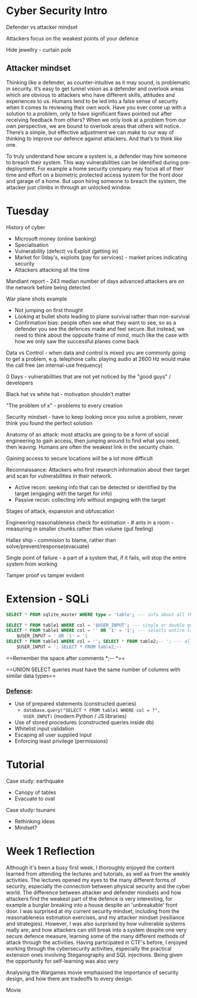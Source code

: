 # Cyber Security Intro

Defender vs attacker mindset

Attackers focus on the weakest points of your defence

Hide jewellry - curtain pole

## Attacker mindset

Thinking like a defender, as counter-intuitive as it may sound, is problematic in security.  It’s easy to get tunnel vision as a defender and overlook areas which are obvious to attackers who have different skills, attitudes and experiences to us. Humans tend to be led into a false sense of security when it comes to reviewing their own work. Have you ever come up with a solution to a problem, only to have significant flaws pointed out after receiving feedback from others? When we only look at a problem from our own perspective, we are bound to overlook areas that others will notice. There’s a simple, but effective adjustment we can make to our way of thinking to improve our defence against attackers. And that’s to think like one.

To truly understand how secure a system is, a defender may hire someone to breach their system. This way vulnerabilities can be identified during pre-deployment. For example a home security company may focus all of their time and effort on a biometric protected access system for the front door and garage of a home. But upon hiring someone to breach the system, the attacker just climbs in through an unlocked window.



# Tuesday

History of cyber

- Microsoft money (online banking)
- Specialisation
- Vulnerability (defect) vs Exploit (getting in)
- Market for 0day's, exploits (pay for services) - market prices indicating security
- Attackers attacking all the time

Mandiant report - 243 median number of days advanced attackers are on the network before being detected

War plane shots example

- Not jumping on first thought
- Looking at bullet shots leading to plane survival rather than non-survival
- Confirmation bias: people often see what they want to see, so as a defender you see the defences made and feel secure. But instead, we need to think about the opposite frame of mind, much like the case with how we only saw the successful planes come back

Data vs Control - when data and control is mixed you are commonly going to get a problem, e.g. telephone calls: playing audio at 2600 Hz would make the call free (an internal-use frequency)

0 Days - vulnerabilities that are not yet noticed by the "good guys" / developers

Black hat vs white hat - motivation shouldn't matter



"The problem of x" - problems to every creation

Security mindset - have to keep looking once you solve a problem, never think you found the perfect solution

Anatomy of an attack: most attacks are going to be a form of social engineering to gain access, then jumping around to find what you need, then leaving. Humans are often the weakest link in the security chain.

Gaining access to secure locations will be a lot more difficult

Reconnaissance: Attackers who first research information about their target and scan for vulnerabilities in their network.

- Active recon: seeking info that can be detected or identified by the target (engaging with the target for info)
- Passive recon: collecting info without engaging with the target

Stages of attack, expansion and obfuscation

Engineering reasonableness check for estimation - \# ants in a room - measuring in smaller chunks rather than volume (gut feeling)

Hallax ship - commision to blame, rather than solve/prevent/response(evacuate)

Single point of failure - a part of a system that, if it fails, will stop the entire system from working

Tamper proof vs tamper evident

# Extension - SQLi

```sql
SELECT * FROM sqlite_master WHERE type = 'table'; --- info about all the tables (differ between different sql dbs)

SELECT * FROM table1 WHERE col = '$USER_INPUT'; --- single or double quote
SELECT * FROM table1 WHERE col = '' OR '1' = '1'; --- selects entire table
	$USER_INPUT = ' OR '1' = '1
SELECT * FROM table1 WHERE col = ''; SELECT * FROM table2;-- '; --- allows for query injection
	$USER_INPUT = '; SELECT * FROM table2;-- 
```

==Remember the space after comments *;-- *==

==UNION SELECT queries must have the same number of columns with similar data types==

### [Defence](https://cheatsheetseries.owasp.org/cheatsheets/SQL_Injection_Prevention_Cheat_Sheet.html):

- Use of prepared statements (constructed queries)
  - `database.query("SELECT * FROM table1 WHERE col = ?", USER_INPUT)` (modern Python / JS libraries)
- Use of stored procedures (constructed queries inside db)
- Whitelist input validation
- Escaping all user supplied input
- Enforcing least privilege (permissions)

# Tutorial

Case study: earthquake

- Canopy of tables
- Evacuate to oval

Case study: tsunami

- Rethinking ideas
- Mindset?



# Week 1 Reflection

Although it's been a busy first week, I thoroughly enjoyed the content learned from attending the lectures and tutorials, as well as from the weekly activities. The lectures opened my eyes to the many different forms of security, especially the connection between physical security and the cyber world. The difference between attacker and defender mindsets and how attackers find the weakest part of the defence is very interesting, for example a burglar breaking into a house despite an 'unbreakable' front door. I was surprised at my current security mindset, including from the reasonableness estimation exercises, and my attacker mindset (resiliance and strategies). However, I was also surprised by how vulnerable systems really are, and how attackers can still break into a system despite one very secure defence measure, learning some of the many different methods of attack through the activities. Having participated in CTF's before, I enjoyed working through the cybersecurity activities, especially the practical extension ones involving Steganography and SQL injections. Being given the opportunity for self-learning was also very 

Analysing the Wargames movie emphasised the importance of security design, and how there are tradeoffs to every design. 



Movie

